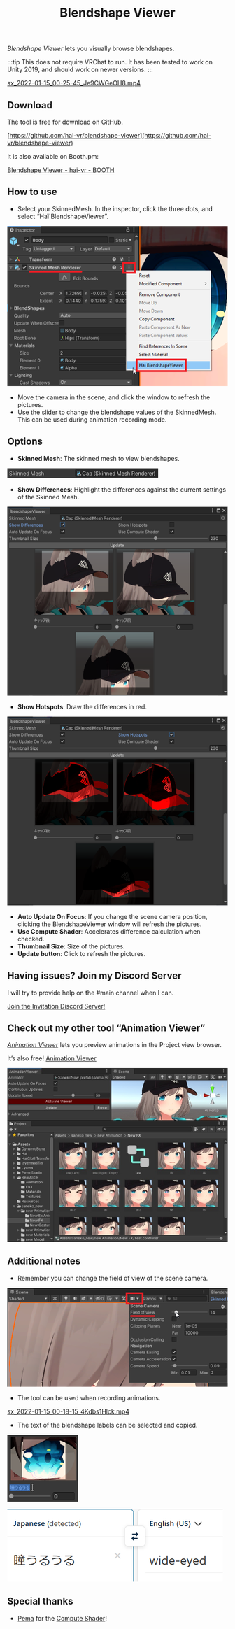 ﻿---
title: Blendshape Viewer
---

*Blendshape Viewer* lets you visually browse blendshapes.

:::tip
This does not require VRChat to run. It has been tested to work on Unity 2019, and should work on newer versions.
:::

[sx_2022-01-15_00-25-45_Je9CWGeOH8.mp4](blendshape-viewer-img/sx_2022-01-15_00-25-45_Je9CWGeOH8.mp4)

## Download

The tool is free for download on GitHub.

[https://github.com/hai-vr/blendshape-viewer](https://github.com/hai-vr/blendshape-viewer)

It is also available on Booth.pm:

[Blendshape Viewer - hai-vr - BOOTH](https://hai-vr.booth.pm/items/3582541)

## How to use

- Select your SkinnedMesh. In the inspector, click the three dots, and select “Haï BlendshapeViewer”.

![Untitled](blendshape-viewer-img/Untitled.png)

- Move the camera in the scene, and click the window to refresh the pictures.
- Use the slider to change the blendshape values of the SkinnedMesh. This can be used during animation recording mode.

## Options

- **Skinned Mesh**: The skinned mesh to view blendshapes.

![Untitled](blendshape-viewer-img/Untitled%201.png)

- **Show Differences**: Highlight the differences against the current settings of the Skinned Mesh.

![Untitled](blendshape-viewer-img/Untitled%202.png)

- **Show Hotspots**: Draw the differences in red.

![Untitled](blendshape-viewer-img/Untitled%203.png)

- **Auto Update On Focus**: If you change the scene camera position, clicking the BlendshapeViewer window will refresh the pictures.
- **Use Compute Shader**: Accelerates difference calculation when checked.
- **Thumbnail Size**: Size of the pictures.
- **Update button**: Click to refresh the pictures.

## Having issues? Join my Discord Server

I will try to provide help on the #main channel when I can.

[Join the Invitation Discord Server!](https://discord.com/invite/58fWAUTYF8)

## Check out my other tool “Animation Viewer”

*[Animation Viewer](https://www.notion.so/Animation-Viewer-2a4bc319631c44d383174bd140722e38?pvs=21)* lets you preview animations in the Project view browser.

It’s also free! [Animation Viewer](https://www.notion.so/Animation-Viewer-2a4bc319631c44d383174bd140722e38?pvs=21)

![Untitled](blendshape-viewer-img/Untitled%204.png)

## Additional notes

- Remember you can change the field of view of the scene camera.

![Untitled](blendshape-viewer-img/Untitled%205.png)

- The tool can be used when recording animations.

[sx_2022-01-15_00-18-15_4Kdbs1Hlck.mp4](blendshape-viewer-img/sx_2022-01-15_00-18-15_4Kdbs1Hlck.mp4)

- The text of the blendshape labels can be selected and copied.

![Untitled](blendshape-viewer-img/Untitled%206.png)

![Untitled](blendshape-viewer-img/Untitled%207.png)

## Special thanks

- [Pema](https://github.com/pema99/) for the [Compute Shader](https://github.com/hai-vr/blendshape-viewer/commit/46db696df8be42d251f59c3f0fb240b117905c76)!